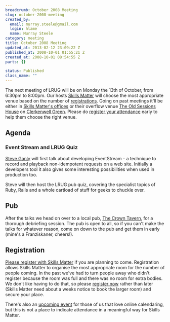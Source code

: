 ```yaml
--- 
breadcrumb: October 2008 Meeting
slug: october-2008-meeting
created_by: 
  email: murray.steele@gmail.com
  login: hlame
  name: Murray Steele
category: meeting
title: October 2008 Meeting
updated_at: 2013-02-12 23:09:22 Z
published_at: 2008-10-01 01:55:21 Z
created_at: 2008-10-01 08:54:55 Z
parts: {}

status: Published
class_name: ""
---
```


The next meeting of LRUG will be on Monday the 13th of October, from 6:30pm to 8:00pm.  Our hosts [Skills Matter](http://skillsmatter.com/) will choose the most appropriate venue based on the number of <a href="#oct08registration">registrations</a>.  Going on past meetings it'll be either in [Skills Matter's offices](http://maps.google.co.uk/maps?f=q&hl=en&geocode=&q=skillsmatter+ec1r+0be&ie=UTF8&cid=51524602,-104662,10325109927309711932&s=AARTsJrMIyRGqi5u5rwj683gPacEM_GIrA&ll=51.523297,-0.107889&spn=0.010601,0.018668&z=16&iwloc=A) or their overflow venue [The Old Sessions House](http://www.sessionshouse.com/) on [Clerkenwell Green](http://tinyurl.com/2bjjzz).  Please do <a href="#oct08registration">register your attendance</a> early to help them choose the right venue.

Agenda
------

### Event Stream and LRUG Quiz

[Steve Ganly](http://concept-shop.com/) will first talk about developing EventStream - a technique to
record and playback non-idempotent requests on a web site. Initially a
developers tool it also gives some interesting possibilities when used
in production too.

Steve will then host the LRUG pub quiz, covering the specialist topics
of Ruby, Rails and a whole cartload of stuff for geeks to chuckle over.

Pub
---

After the talks we head on over to a local pub, [The Crown Tavern](http://fancyapint.com/pubs/pub199.html), for a thorough debriefing session.  The pub is open to all, so if you can't make the talks for whatever reason, come on down to the pub and get them in early (mine's a Franziskaner, cheers!).

<a name="oct08registration"></a>
Registration
------------

[Please register with Skills Matter](http://skillsmatter.com/event/ajax-ria/lrug-meeting-october) if you are planning to come.  Registration allows Skills Matter to organise the most appropriate room for the number of people coming.  In the past we've had to turn people away who didn't register because the room was full and there was no room for extra bodies.  We don't like having to do that, so please [register now](http://skillsmatter.com/event/ajax-ria/lrug-meeting-october) rather than later (Skills Matter need about a weeks notice to book the larger room) and secure your place.  

There's also an [upcoming event](http://upcoming.yahoo.com/event/1161266/) for those of us that love online calendaring, but this is not a place to indicate attendance in a meaningful way for Skills Matter.
